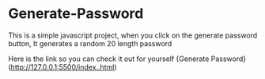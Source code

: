 # Generate-Password

This is a simple javascript project, when you click on the generate password button, It generates a random 20 length password 

Here is the link so you can check it out for yourself {Generate Password}(http://127.0.0.1:5500/index..html)
